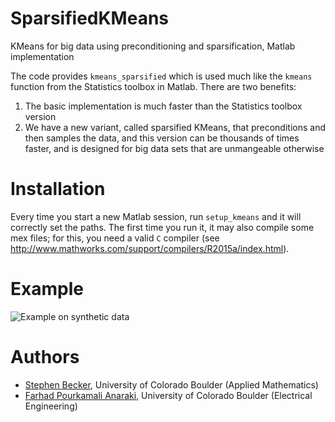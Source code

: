 # SparsifiedKMeans
KMeans for big data using preconditioning and sparsification, Matlab implementation

The code provides `kmeans_sparsified` which is used much like the `kmeans` function from the Statistics toolbox in Matlab.
There are two benefits:

1. The basic implementation is much faster than the Statistics toolbox version
2. We have a new variant, called sparsified KMeans, that preconditions and then samples the data, and this version can be thousands of times faster, and is designed for big data sets that are unmangeable otherwise

# Installation
Every time you start a new Matlab session, run `setup_kmeans` and it will correctly set the paths. The first time you run it, it may also compile some mex files; for this, you need a valid `C` compiler (see http://www.mathworks.com/support/compilers/R2015a/index.html).


# Example
![Example on synthetic data](/stephenbeckr/SparsifiedKMeans/example.png?raw=true "Example on synthetic data")

# Authors
* [Stephen Becker](http://amath.colorado.edu/faculty/becker/), University of Colorado Boulder (Applied Mathematics)
* [Farhad Pourkamali Anaraki](http://www.pourkamali.com/), University of Colorado Boulder (Electrical Engineering)

